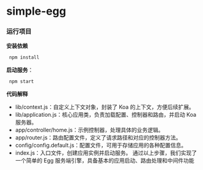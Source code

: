 # simple-egg
### 运行项目 
**安装依赖**
``` bash
 npm install
```
**启动服务**：
``` bash
 npm start
```
**代码解释**
* lib/context.js：自定义上下文对象，封装了 Koa 的上下文，方便后续扩展。
* lib/application.js：核心应用类，负责加载配置、控制器和路由，并启动 Koa 服务器。
* app/controller/home.js：示例控制器，处理具体的业务逻辑。
* app/router.js：路由配置文件，定义了请求路径和对应的控制器方法。
* config/config.default.js：配置文件，可用于存储应用的各种配置信息。
* index.js：入口文件，创建应用实例并启动服务。
通过以上步骤，我们实现了一个简单的 Egg 服务端引擎，具备基本的应用启动、路由处理和中间件功能